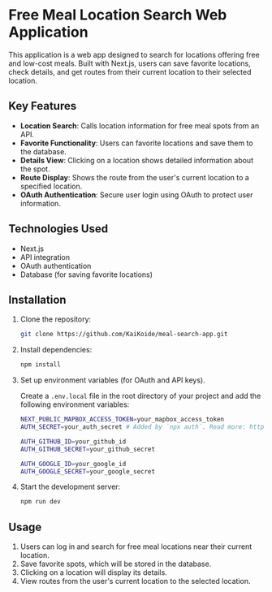 # Free Meal Location Search Web Application

This application is a web app designed to search for locations offering free and low-cost meals. Built with Next.js, users can save favorite locations, check details, and get routes from their current location to their selected location.

## Key Features

- **Location Search**: Calls location information for free meal spots from an API.
- **Favorite Functionality**: Users can favorite locations and save them to the database.
- **Details View**: Clicking on a location shows detailed information about the spot.
- **Route Display**: Shows the route from the user's current location to a specified location.
- **OAuth Authentication**: Secure user login using OAuth to protect user information.

## Technologies Used

- Next.js
- API integration
- OAuth authentication
- Database (for saving favorite locations)

## Installation

1. Clone the repository:
    ```bash
    git clone https://github.com/KaiKoide/meal-search-app.git
    ```
2. Install dependencies:
    ```bash
    npm install
    ```
3. Set up environment variables (for OAuth and API keys).

    Create a `.env.local` file in the root directory of your project and add the following environment variables:

    ```bash
    NEXT_PUBLIC_MAPBOX_ACCESS_TOKEN=your_mapbox_access_token
    AUTH_SECRET=your_auth_secret # Added by `npx auth`. Read more: https://cli.authjs.dev

    AUTH_GITHUB_ID=your_github_id
    AUTH_GITHUB_SECRET=your_github_secret

    AUTH_GOOGLE_ID=your_google_id
    AUTH_GOOGLE_SECRET=your_google_secret
    ```

4. Start the development server:
    ```bash
    npm run dev
    ```

## Usage

1. Users can log in and search for free meal locations near their current location.
2. Save favorite spots, which will be stored in the database.
3. Clicking on a location will display its details.
4. View routes from the user's current location to the selected location.
